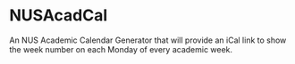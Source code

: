 # NUSAcadCal
An NUS Academic Calendar Generator that will provide an iCal link to show the week number on each Monday of every academic week.
